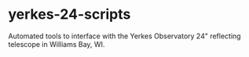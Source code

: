 # yerkes-24-scripts
Automated tools to interface with the Yerkes Observatory 24" reflecting telescope in Williams Bay, WI.
